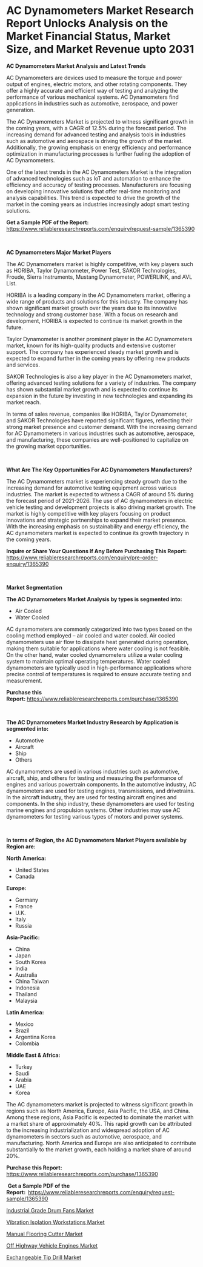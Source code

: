 <p><h1>AC Dynamometers Market Research Report Unlocks Analysis on the Market Financial Status, Market Size, and Market Revenue upto 2031</h1></p><p><strong>AC Dynamometers Market Analysis and Latest Trends</strong></p>
<p><p>AC Dynamometers are devices used to measure the torque and power output of engines, electric motors, and other rotating components. They offer a highly accurate and efficient way of testing and analyzing the performance of various mechanical systems. AC Dynamometers find applications in industries such as automotive, aerospace, and power generation.</p><p>The AC Dynamometers Market is projected to witness significant growth in the coming years, with a CAGR of 12.5% during the forecast period. The increasing demand for advanced testing and analysis tools in industries such as automotive and aerospace is driving the growth of the market. Additionally, the growing emphasis on energy efficiency and performance optimization in manufacturing processes is further fueling the adoption of AC Dynamometers.</p><p>One of the latest trends in the AC Dynamometers Market is the integration of advanced technologies such as IoT and automation to enhance the efficiency and accuracy of testing processes. Manufacturers are focusing on developing innovative solutions that offer real-time monitoring and analysis capabilities. This trend is expected to drive the growth of the market in the coming years as industries increasingly adopt smart testing solutions.</p></p>
<p><strong>Get a Sample PDF of the Report:&nbsp;</strong> <a href="https://www.reliableresearchreports.com/enquiry/request-sample/1365390">https://www.reliableresearchreports.com/enquiry/request-sample/1365390</a></p>
<p>&nbsp;</p>
<p><strong>AC Dynamometers Major Market Players</strong></p>
<p><p>The AC Dynamometers market is highly competitive, with key players such as HORIBA, Taylor Dynamometer, Power Test, SAKOR Technologies, Froude, Sierra Instruments, Mustang Dynamometer, POWERLINK, and AVL List. </p><p>HORIBA is a leading company in the AC Dynamometers market, offering a wide range of products and solutions for this industry. The company has shown significant market growth over the years due to its innovative technology and strong customer base. With a focus on research and development, HORIBA is expected to continue its market growth in the future.</p><p>Taylor Dynamometer is another prominent player in the AC Dynamometers market, known for its high-quality products and extensive customer support. The company has experienced steady market growth and is expected to expand further in the coming years by offering new products and services.</p><p>SAKOR Technologies is also a key player in the AC Dynamometers market, offering advanced testing solutions for a variety of industries. The company has shown substantial market growth and is expected to continue its expansion in the future by investing in new technologies and expanding its market reach.</p><p>In terms of sales revenue, companies like HORIBA, Taylor Dynamometer, and SAKOR Technologies have reported significant figures, reflecting their strong market presence and customer demand. With the increasing demand for AC Dynamometers in various industries such as automotive, aerospace, and manufacturing, these companies are well-positioned to capitalize on the growing market opportunities.</p></p>
<p>&nbsp;</p>
<p><strong>What Are The Key Opportunities For AC Dynamometers Manufacturers?</strong></p>
<p><p>The AC Dynamometers market is experiencing steady growth due to the increasing demand for automotive testing equipment across various industries. The market is expected to witness a CAGR of around 5% during the forecast period of 2021-2026. The use of AC dynamometers in electric vehicle testing and development projects is also driving market growth. The market is highly competitive with key players focusing on product innovations and strategic partnerships to expand their market presence. With the increasing emphasis on sustainability and energy efficiency, the AC dynamometers market is expected to continue its growth trajectory in the coming years.</p></p>
<p><strong>Inquire or Share Your Questions If Any Before Purchasing This Report:</strong> <a href="https://www.reliableresearchreports.com/enquiry/pre-order-enquiry/1365390">https://www.reliableresearchreports.com/enquiry/pre-order-enquiry/1365390</a></p>
<p>&nbsp;</p>
<p><strong>Market Segmentation</strong></p>
<p><strong>The AC Dynamometers Market Analysis by types is segmented into:</strong></p>
<p><ul><li>Air Cooled</li><li>Water Cooled</li></ul></p>
<p><p>AC dynamometers are commonly categorized into two types based on the cooling method employed – air cooled and water cooled. Air cooled dynamometers use air flow to dissipate heat generated during operation, making them suitable for applications where water cooling is not feasible. On the other hand, water cooled dynamometers utilize a water cooling system to maintain optimal operating temperatures. Water cooled dynamometers are typically used in high-performance applications where precise control of temperatures is required to ensure accurate testing and measurement.</p></p>
<p><strong>Purchase this Report:&nbsp;</strong><a href="https://www.reliableresearchreports.com/purchase/1365390">https://www.reliableresearchreports.com/purchase/1365390</a></p>
<p>&nbsp;</p>
<p><strong>The AC Dynamometers Market Industry Research by Application is segmented into:</strong></p>
<p><ul><li>Automotive</li><li>Aircraft</li><li>Ship</li><li>Others</li></ul></p>
<p><p>AC dynamometers are used in various industries such as automotive, aircraft, ship, and others for testing and measuring the performance of engines and various powertrain components. In the automotive industry, AC dynamometers are used for testing engines, transmissions, and drivetrains. In the aircraft industry, they are used for testing aircraft engines and components. In the ship industry, these dynamometers are used for testing marine engines and propulsion systems. Other industries may use AC dynamometers for testing various types of motors and power systems.</p></p>
<p>&nbsp;</p>
<p><strong>In terms of Region, the AC Dynamometers Market Players available by Region are:</strong></p>
<p>
    <p> <strong> North America: </strong>
        <ul>
            <li>United States</li>
            <li>Canada</li>
        </ul>
        </p> 
    <p> <strong> Europe: </strong>
        <ul>
            <li>Germany</li>
            <li>France</li>
            <li>U.K.</li>
            <li>Italy</li>
            <li>Russia</li>
        </ul>
        </p> 
    <p> <strong> Asia-Pacific: </strong>
        <ul>
            <li>China</li>
            <li>Japan</li>
            <li>South Korea</li>
            <li>India</li>
            <li>Australia</li>
            <li>China Taiwan</li>
            <li>Indonesia</li>
            <li>Thailand</li>
            <li>Malaysia</li>
        </ul>
        </p> 
    <p> <strong> Latin America: </strong>
        <ul>
            <li>Mexico</li>
            <li>Brazil</li>
            <li>Argentina Korea</li>
            <li>Colombia</li>
        </ul>
        </p> 
    <p> <strong> Middle East & Africa: </strong>
        <ul>
            <li>Turkey</li>
            <li>Saudi</li>
            <li>Arabia</li>
            <li>UAE</li>
            <li>Korea</li>
        </ul>
    </p>
    </p>
<p><p>The AC dynamometers market is projected to witness significant growth in regions such as North America, Europe, Asia Pacific, the USA, and China. Among these regions, Asia Pacific is expected to dominate the market with a market share of approximately 40%. This rapid growth can be attributed to the increasing industrialization and widespread adoption of AC dynamometers in sectors such as automotive, aerospace, and manufacturing. North America and Europe are also anticipated to contribute substantially to the market growth, each holding a market share of around 20%.</p></p>
<p><strong>Purchase this Report: </strong><a href="https://www.reliableresearchreports.com/purchase/1365390">https://www.reliableresearchreports.com/purchase/1365390</a></p>
<p>&nbsp;<strong>Get a Sample PDF of the Report:&nbsp;&nbsp;</strong><a href="https://www.reliableresearchreports.com/enquiry/request-sample/1365390">https://www.reliableresearchreports.com/enquiry/request-sample/1365390</a></p>
<p><strong></strong></p>
<p><p><a href="https://medium.com/@samanthamason1930/industrial-grade-drum-fans-market-size-cagr-trends-2024-2030-003d73b5aaad">Industrial Grade Drum Fans Market</a></p><p><a href="https://github.com/Sarissaschmalingtr6fz2739/Market-Research-Report-List-1/blob/main/vibration-isolation-workstations-market.md">Vibration Isolation Workstations Market</a></p><p><a href="https://medium.com/@samanthamason1930/manual-flooring-cutter-market-trends-and-market-analysis-forecasted-for-period-2024-2031-63ff278ee47e">Manual Flooring Cutter Market</a></p><p><a href="https://medium.com/@shirleygreene26/off-highway-vehicle-engines-market-outlook-industry-overview-and-forecast-2024-to-2031-7f85c40daad9">Off Highway Vehicle Engines Market</a></p><p><a href="https://github.com/jodemen/Market-Research-Report-List-1/blob/main/exchangeable-tip-drill-market.md">Exchangeable Tip Drill Market</a></p></p>